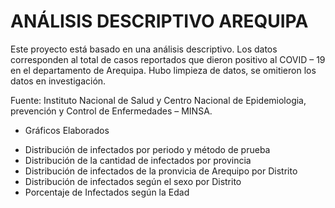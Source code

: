 # ANÁLISIS DESCRIPTIVO AREQUIPA
Este proyecto está basado en una análisis descriptivo. Los datos corresponden al total de casos reportados que dieron positivo al COVID – 19 en el departamento de Arequipa. Hubo limpieza de datos, se omitieron los datos en investigación.

Fuente: Instituto Nacional de Salud y Centro Nacional de Epidemiologia, prevención y Control de Enfermedades – MINSA.

- Gráficos Elaborados

* Distribución de infectados por periodo y método de prueba
* Distribución de la cantidad de infectados por provincia
* Distribución de infectados de la pronvicia de Arequipo por Distrito
* Distribución de infectados según el sexo por Distrito
* Porcentaje de Infectados según la Edad


